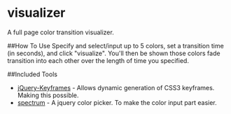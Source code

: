 visualizer
==============

A full page color transition visualizer.


##How To Use
Specify and select/input up to 5 colors, set a transition time (in seconds), and click "visualize".
You'll then be shown those colors fade transition into each other over the length of time you specified.


##Included Tools
* [jQuery-Keyframes](https://github.com/Keyframes/jQuery.Keyframes) - Allows dynamic generation of CSS3 keyframes. Making this possible.
* [spectrum](http://bgrins.github.io/spectrum/) - A jquery color picker. To make the color input part easier.

